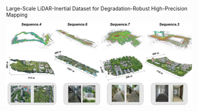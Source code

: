 Large-Scale LiDAR-Inertial Dataset for Degradation-Robust High-Precision Mapping

[![Watch the video](./images/abstract.png)](https://github.com/CNITECH-CV-LAB/Backpack2025/releases/download/v1.0/ral-video-2k.mp4)

